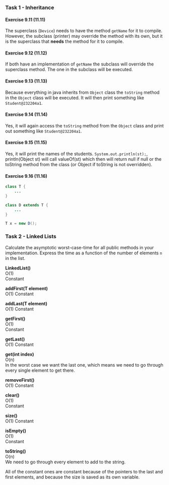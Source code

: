 ### Task 1 - Inheritance

#### Exercise 9.11 (11.11)
The superclass (```Device```) needs to have the method ```getName``` for it to compile. However, the subclass (printer) may override the method with its own, but it is the superclass that **needs** the method for it to compile. 

#### Exercise 9.12 (11.12)
If both have an implementation of ```getName``` the subclass will override the superclass method. The one in the subclass will be executed.

#### Exercise 9.13 (11.13)
Because everything in java inherits from ```Object``` class the ```toString``` method in the ```Object``` class will be executed. It will then print something like ```Student@232204a1```.

#### Exercise 9.14 (11.14)
Yes, it will again access the ```toString``` method from the ```Object``` class and print out something like ```Student@232204a1```.

#### Exercise 9.15 (11.15)
Yes, it will print the names of the students. ```System.out.println(st);```, println(Object st) will call valueOf(st) which then will return null if null or the toString method from the class (or Object if toString is not overridden).

#### Exercise 9.16 (11.16)

```java
class T {
    ...
}

class D extends T {
    ...
}

T x = new D();
``` 

### Task 2 - Linked Lists

Calculate the asymptotic worst-case-time for all public methods in your
implementation. Express the time as a function of the number of elements `n`
in the list.

**LinkedList()**    
O(1)    
Constant

**addFirst(T element)**     
O(1)
Constant

**addLast(T element)**  
O(1)
Constant

**getFirst()**  
O(1)    
Constant

**getLast()**   
O(1)
Constant

**get(int index)**  
O(n)    
In the worst case we want the last one, which means we need to go through every single element to get there.

**removeFirst()**   
O(1)
Constant

**clear()**     
O(1)    
Constant

**size()**  
O(1)
Constant

**isEmpty()**   
O(1)    
Constant

**toString()**  
O(n)    
We need to go through every element to add to the string. 


All of the constant ones are constant because of the pointers to the last and first elements, and because the size is saved as its own variable.